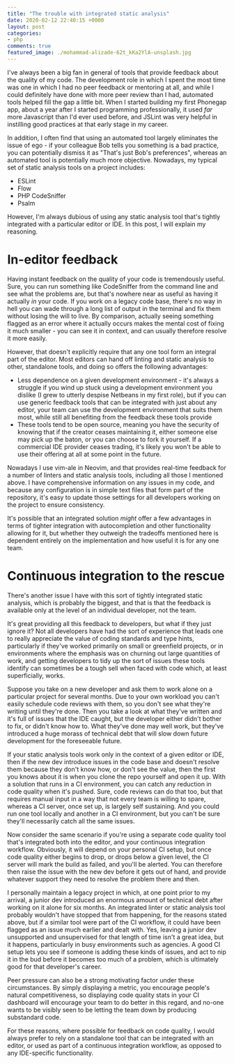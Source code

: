 ```yaml
---
title: "The trouble with integrated static analysis"
date: 2020-02-12 22:40:15 +0000
layout: post
categories:
- php
comments: true
featured_image: ./mohammad-alizade-62t_kKa2YlA-unsplash.jpg
---
```


I've always been a big fan in general of tools that provide feedback about the quality of my code. The development role in which I spent the most time was one in which I had no peer feedback or mentoring at all, and while I could definitely have done with more peer review than I had, automated tools helped fill the gap a little bit. When I started building my first Phonegap app, about a year after I started programming professionally, it used *far* more Javascript than I'd ever used before, and JSLint was very helpful in instilling good practices at that early stage in my career.

In addition, I often find that using an automated tool largely eliminates the issue of ego - if your colleague Bob tells you something is a bad practice, you can potentially dismiss it as "That's just Bob's preferences", whereas an automated tool is potentially much more objective. Nowadays, my typical set of static analysis tools on a project includes:

* ESLint
* Flow
* PHP CodeSniffer
* Psalm

However, I'm always dubious of using any static analysis tool that's tightly integrated with a particular editor or IDE. In this post, I will explain my reasoning.

In-editor feedback
==================

Having instant feedback on the quality of your code is tremendously useful. Sure, you can run something like CodeSniffer from the command line and see what the problems are, but that's nowhere near as useful as having it actually *in* your code. If you work on a legacy code base, there's no way in hell you can wade through a long list of output in the terminal and fix them without losing the will to live. By comparison, actually seeing something flagged as an error where it actually occurs makes the mental cost of fixing it much smaller - you can see it in context, and can usually therefore resolve it more easily.

However, that doesn't explicitly require that any one tool form an integral part of the editor. Most editors can hand off linting and static analysis to other, standalone tools, and doing so offers the following advantages:

* Less dependence on a given development environment - it's always a struggle if you wind up stuck using a development environment you dislike (I grew to utterly despise Netbeans in my first role), but if you can use generic feedback tools that can be integrated with just about any editor, your team can use the development environment that suits them most, while still all benefiting from the feedback these tools provide
* These tools tend to be open source, meaning you have the security of knowing that if the creator ceases maintaining it, either someone else may pick up the baton, or you can choose to fork it yourself. If a commercial IDE provider ceases trading, it's likely you won't be able to use their offering at all at some point in the future.

Nowadays I use vim-ale in Neovim, and that provides real-time feedback for a number of linters and static analysis tools, including all those I mentioned above. I have comprehensive information on any issues in my code, and because any configuration is in simple text files that form part of the repository, it's easy to update those settings for all developers working on the project to ensure consistency. 

It's possible that an integrated solution *might* offer a few advantages in terms of tighter integration with autocompletion and other functionality allowing for it, but whether they outweigh the tradeoffs mentioned here is dependent entirely on the implementation and how useful it is for any one team.

Continuous integration to the rescue
===================================

There's another issue I have with this sort of tightly integrated static analysis, which is probably the biggest, and that is that the feedback is available only at the level of an individual developer, not the team.

It's great providing all this feedback to developers, but what if they just ignore it? Not all developers have had the sort of experience that leads one to really appreciate the value of coding standards and type hints, particularly if they've worked primarily on small or greenfield projects, or in environments where the emphasis was on churning out large quantities of work, and getting developers to tidy up the sort of issues these tools identify can sometimes be a tough sell when faced with code which, at least superficially, works.

Suppose you take on a new developer and ask them to work alone on a particular project for several months. Due to your own workload you can't easily schedule code reviews with them, so you don't see what they're writing until they're done. Then you take a look at what they've written and it's full of issues that the IDE caught, but the developer either didn't bother to fix, or didn't know how to. What they've done may well work, but they've introduced a huge morass of technical debt that will slow down future development for the foreseeable future.

If your static analysis tools work only in the context of a given editor or IDE, then if the new dev introduce issues in the code base and doesn't resolve them because they don't know how, or don't see the value, then the first you knows about it is when you clone the repo yourself and open it up. With a solution that runs in a CI environment, you can catch any reduction in code quality when it's pushed. Sure, code reviews can do that too, but that requires manual input in a way that not every team is willing to spare, whereas a CI server, once set up, is largely self sustaining. And you could run one tool locally and another in a CI environment, but you can't be sure they'll necessarily catch all the same issues.

Now consider the same scenario if you're using a separate code quality tool that's integrated both into the editor, and your continuous integration workflow. Obviously, it will depend on your personal CI setup, but once code quality either begins to drop, or drops below a given level, the CI server will mark the build as failed, and you'll be alerted. You can therefore then raise the issue with the new dev before it gets out of hand, and provide whatever support they need to resolve the problem there and then.

I personally maintain a legacy project in which, at one point prior to my arrival, a junior dev introduced an enormous amount of technical debt after working on it alone for six months. An integrated linter or static analysis tool probably wouldn't have stopped that from happening, for the reasons stated above, but if a similar tool were part of the CI workflow, it could have been flagged as an issue much earlier and dealt with. Yes, leaving a junior dev unsupported and unsupervised for that length of time isn't a great idea, but it happens, particularly in busy environments such as agencies. A good CI setup lets you see if someone is adding these kinds of issues, and act to nip it in the bud before it becomes too much of a problem, which is ultimately good for that developer's career.

Peer pressure can also be a strong motivating factor under these circumstances. By simply displaying a metric, you encourage people's natural competitiveness, so displaying code quality stats in your CI dashboard will encourage your team to do better in this regard, and no-one wants to be visibly seen to be letting the team down by producing substandard code.

For these reasons, where possible for feedback on code quality, I would always prefer to rely on a standalone tool that can be integrated with an editor, or used as part of a continuous integration workflow, as opposed to any IDE-specific functionality.
